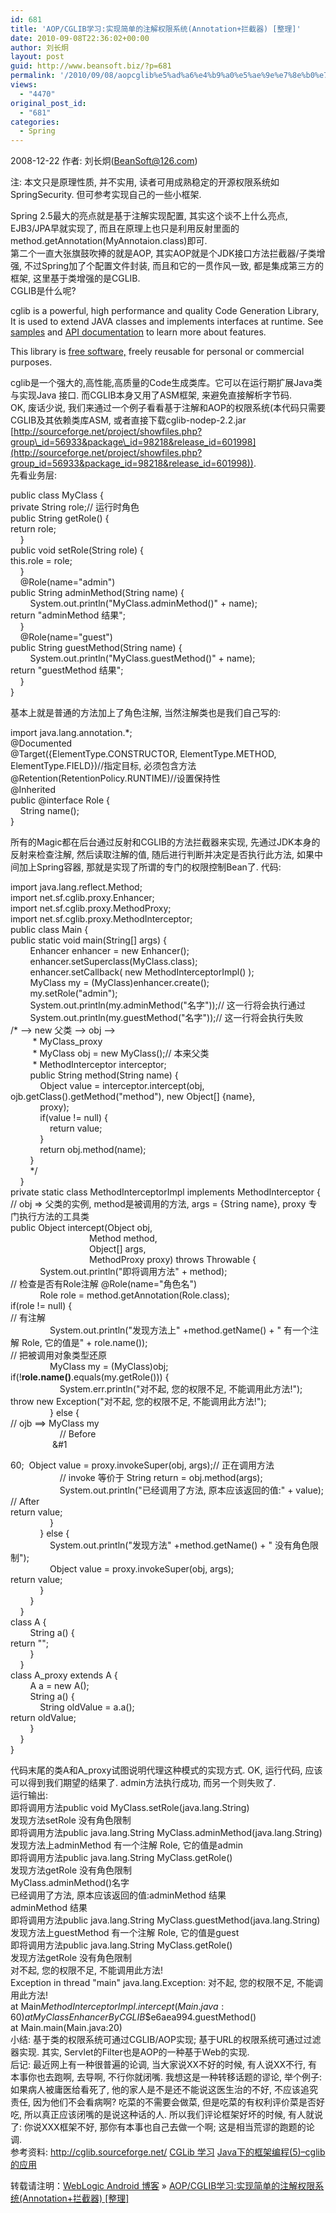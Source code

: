 ```yaml
---
id: 681
title: 'AOP/CGLIB学习:实现简单的注解权限系统(Annotation+拦截器) [整理]'
date: 2010-09-08T22:36:02+00:00
author: 刘长炯
layout: post
guid: http://www.beansoft.biz/?p=681
permalink: '/2010/09/08/aopcglib%e5%ad%a6%e4%b9%a0%e5%ae%9e%e7%8e%b0%e7%ae%80%e5%8d%95%e7%9a%84%e6%b3%a8%e8%a7%a3%e6%9d%83%e9%99%90%e7%b3%bb%e7%bb%9fannotation%e6%8b%a6%e6%88%aa%e5%99%a8-%e6%95%b4%e7%90%86/'
views:
  - "4470"
original_post_id:
  - "681"
categories:
  - Spring
---
```

2008-12-22 作者: 刘长炯(<BeanSoft@126.com>)

注: 本文只是原理性质, 并不实用, 读者可用成熟稳定的开源权限系统如SpringSecurity. 但可参考实现自己的一些小框架. 

Spring 2.5最大的亮点就是基于注解实现配置, 其实这个谈不上什么亮点, EJB3/JPA早就实现了, 而且在原理上也只是利用反射里面的method.getAnnotation(MyAnnotaion.class)即可.   
第二个一直大张旗鼓吹捧的就是AOP, 其实AOP就是个JDK接口方法拦截器/子类增强, 不过Spring加了个配置文件封装, 而且和它的一贯作风一致, 都是集成第三方的框架, 这里基于类增强的是CGLIB.   
CGLIB是什么呢?

cglib is a powerful, high performance and quality Code Generation Library, It is used to extend JAVA classes and implements interfaces at runtime. See [samples](http://cglib.sourceforge.net/xref/samples/index.html) and [API documentation](http://cglib.sourceforge.net/apidocs/index.html) to learn more about features. 

This library is [free software,](http://www.apache.org/foundation/licence-FAQ.html) freely reusable for personal or commercial purposes. 

cglib是一个强大的,高性能,高质量的Code生成类库。它可以在运行期扩展Java类与实现Java 接口. 而CGLIB本身又用了ASM框架, 来避免直接解析字节码.   
OK, 废话少说, 我们来通过一个例子看看基于注解和AOP的权限系统(本代码只需要CGLIB及其依赖类库ASM, 或者直接下载cglib-nodep-2.2.jar [http://sourceforge.net/project/showfiles.php?group\_id=56933&package\_id=98218&release_id=601998](http://sourceforge.net/project/showfiles.php?group_id=56933&package_id=98218&release_id=601998)).   
先看业务层:

public class MyClass {   
private String role;// 运行时角色   
public String getRole() {   
return role;   
&#160;&#160;&#160; }   
public void setRole(String role) {   
this.role = role;   
&#160;&#160;&#160; }   
&#160;&#160;&#160; @Role(name="admin")   
public String adminMethod(String name) {   
&#160;&#160;&#160;&#160;&#160;&#160;&#160; System.out.println("MyClass.adminMethod()" + name);   
return "adminMethod 结果";   
&#160;&#160;&#160; }   
&#160;&#160;&#160; @Role(name="guest")   
public String guestMethod(String name) {   
&#160;&#160;&#160;&#160;&#160;&#160;&#160; System.out.println("MyClass.guestMethod()" + name);   
return "guestMethod 结果";   
&#160;&#160;&#160; }   
}

基本上就是普通的方法加上了角色注解, 当然注解类也是我们自己写的:

import java.lang.annotation.*;   
@Documented   
@Target({ElementType.CONSTRUCTOR, ElementType.METHOD, ElementType.FIELD})//指定目标, 必须包含方法   
@Retention(RetentionPolicy.RUNTIME)//设置保持性   
@Inherited   
public @interface Role {   
&#160;&#160;&#160; String name();   
}

所有的Magic都在后台通过反射和CGLIB的方法拦截器来实现, 先通过JDK本身的反射来检查注解, 然后读取注解的值, 随后进行判断并决定是否执行此方法, 如果中间加上Spring容器, 那就是实现了所谓的专门的权限控制Bean了. 代码:

import java.lang.reflect.Method;   
import net.sf.cglib.proxy.Enhancer;   
import net.sf.cglib.proxy.MethodProxy;   
import net.sf.cglib.proxy.MethodInterceptor;   
public class Main {   
public static void main(String[] args) {   
&#160;&#160;&#160;&#160;&#160;&#160;&#160; Enhancer enhancer = new Enhancer();   
&#160;&#160;&#160;&#160;&#160;&#160;&#160; enhancer.setSuperclass(MyClass.class);   
&#160;&#160;&#160;&#160;&#160;&#160;&#160; enhancer.setCallback( new MethodInterceptorImpl() );   
&#160;&#160;&#160;&#160;&#160;&#160;&#160; MyClass my = (MyClass)enhancer.create();   
&#160;&#160;&#160;&#160;&#160;&#160;&#160; my.setRole("admin");   
&#160;&#160;&#160;&#160;&#160;&#160;&#160; System.out.println(my.adminMethod("名字"));// 这一行将会执行通过   
&#160;&#160;&#160;&#160;&#160;&#160;&#160; System.out.println(my.guestMethod("名字"));// 这一行将会执行失败   
/* &#8211;> new 父类 &#8211;> obj &#8211;>   
&#160;&#160;&#160;&#160;&#160;&#160;&#160;&#160; * MyClass_proxy   
&#160;&#160;&#160;&#160;&#160;&#160;&#160;&#160; * MyClass obj = new MyClass();// 本来父类   
&#160;&#160;&#160;&#160;&#160;&#160;&#160;&#160; * MethodInterceptor interceptor;   
&#160;&#160;&#160;&#160;&#160;&#160;&#160; public String method(String name) {   
&#160;&#160;&#160;&#160;&#160;&#160;&#160;&#160;&#160;&#160;&#160; Object value = interceptor.intercept(obj, ojb.getClass().getMethod("method"), new Object[] {name},   
&#160;&#160;&#160;&#160;&#160;&#160;&#160;&#160;&#160;&#160;&#160; proxy);   
&#160;&#160;&#160;&#160;&#160;&#160;&#160;&#160;&#160;&#160;&#160; if(value != null) {   
&#160;&#160;&#160;&#160;&#160;&#160;&#160;&#160;&#160;&#160;&#160;&#160;&#160;&#160;&#160; return value;   
&#160;&#160;&#160;&#160;&#160;&#160;&#160;&#160;&#160;&#160;&#160; }   
&#160;&#160;&#160;&#160;&#160;&#160;&#160;&#160;&#160;&#160;&#160; return obj.method(name);   
&#160;&#160;&#160;&#160;&#160;&#160;&#160; }   
&#160;&#160;&#160;&#160;&#160;&#160;&#160; */   
&#160;&#160;&#160; }   
private static class MethodInterceptorImpl implements MethodInterceptor {   
// obj => 父类的实例, method是被调用的方法, args = {String name}, proxy 专门执行方法的工具类   
public Object intercept(Object obj,   
&#160;&#160;&#160;&#160;&#160;&#160;&#160;&#160;&#160;&#160;&#160;&#160;&#160;&#160;&#160;&#160;&#160;&#160;&#160;&#160;&#160;&#160;&#160;&#160;&#160;&#160;&#160;&#160;&#160;&#160;&#160; Method method,   
&#160;&#160;&#160;&#160;&#160;&#160;&#160;&#160;&#160;&#160;&#160;&#160;&#160;&#160;&#160;&#160;&#160;&#160;&#160;&#160;&#160;&#160;&#160;&#160;&#160;&#160;&#160;&#160;&#160;&#160;&#160; Object[] args,   
&#160;&#160;&#160;&#160;&#160;&#160;&#160;&#160;&#160;&#160;&#160;&#160;&#160;&#160;&#160;&#160;&#160;&#160;&#160;&#160;&#160;&#160;&#160;&#160;&#160;&#160;&#160;&#160;&#160;&#160;&#160; MethodProxy proxy) throws Throwable {   
&#160;&#160;&#160;&#160;&#160;&#160;&#160;&#160;&#160;&#160;&#160; System.out.println("即将调用方法" + method);   
// 检查是否有Role注解 @Role(name="角色名")   
&#160;&#160;&#160;&#160;&#160;&#160;&#160;&#160;&#160;&#160;&#160; Role role = method.getAnnotation(Role.class);   
if(role != null) {   
// 有注解   
&#160;&#160;&#160;&#160;&#160;&#160;&#160;&#160;&#160;&#160;&#160;&#160;&#160;&#160;&#160; System.out.println("发现方法上" +method.getName() + " 有一个注解 Role, 它的值是" + role.name());   
// 把被调用对象类型还原   
&#160;&#160;&#160;&#160;&#160;&#160;&#160;&#160;&#160;&#160;&#160;&#160;&#160;&#160;&#160; MyClass my = (MyClass)obj;   
if(!**role.name()**.equals(my.getRole())) {   
&#160;&#160;&#160;&#160;&#160;&#160;&#160;&#160;&#160;&#160;&#160;&#160;&#160;&#160;&#160;&#160;&#160;&#160;&#160; System.err.println("对不起, 您的权限不足, 不能调用此方法!");   
throw new Exception("对不起, 您的权限不足, 不能调用此方法!");   
&#160;&#160;&#160;&#160;&#160;&#160;&#160;&#160;&#160;&#160;&#160;&#160;&#160;&#160;&#160; } else {   
// ojb ==> MyClass my   
&#160;&#160;&#160;&#160;&#160;&#160;&#160;&#160;&#160;&#160;&#160;&#160;&#160;&#160;&#160;&#160;&#160;&#160;&#160; // Before   
&#160;&#160;&#160;&#160;&#160;&#160;&#160;&#160;&#160;&#160;&#160;&#160;&#160;&#160;&#160;&#160;&#160;&#1
  
60;&#160; Object value = proxy.invokeSuper(obj, args);// 正在调用方法   
&#160;&#160;&#160;&#160;&#160;&#160;&#160;&#160;&#160;&#160;&#160;&#160;&#160;&#160;&#160;&#160;&#160;&#160;&#160; // invoke 等价于 String return = obj.method(args);   
&#160;&#160;&#160;&#160;&#160;&#160;&#160;&#160;&#160;&#160;&#160;&#160;&#160;&#160;&#160;&#160;&#160;&#160;&#160; System.out.println("已经调用了方法, 原本应该返回的值:" + value);   
// After   
return value;   
&#160;&#160;&#160;&#160;&#160;&#160;&#160;&#160;&#160;&#160;&#160;&#160;&#160;&#160;&#160; }   
&#160;&#160;&#160;&#160;&#160;&#160;&#160;&#160;&#160;&#160;&#160; } else {   
&#160;&#160;&#160;&#160;&#160;&#160;&#160;&#160;&#160;&#160;&#160;&#160;&#160;&#160;&#160; System.out.println("发现方法" +method.getName() + " 没有角色限制");   
&#160;&#160;&#160;&#160;&#160;&#160;&#160;&#160;&#160;&#160;&#160;&#160;&#160;&#160;&#160; Object value = proxy.invokeSuper(obj, args);   
return value;   
&#160;&#160;&#160;&#160;&#160;&#160;&#160;&#160;&#160;&#160;&#160; }   
&#160;&#160;&#160;&#160;&#160;&#160;&#160; }   
&#160;&#160;&#160; }   
class A {   
&#160;&#160;&#160;&#160;&#160;&#160;&#160; String a() {   
return "";   
&#160;&#160;&#160;&#160;&#160;&#160;&#160; }   
&#160;&#160;&#160; }   
class A_proxy extends A {   
&#160;&#160;&#160;&#160;&#160;&#160;&#160; A a = new A();   
&#160;&#160;&#160;&#160;&#160;&#160;&#160; String a() {   
&#160;&#160;&#160;&#160;&#160;&#160;&#160;&#160;&#160;&#160;&#160; String oldValue = a.a();   
return oldValue;   
&#160;&#160;&#160;&#160;&#160;&#160;&#160; }   
&#160;&#160;&#160; }   
}

代码末尾的类A和A_proxy试图说明代理这种模式的实现方式. OK, 运行代码, 应该可以得到我们期望的结果了. admin方法执行成功, 而另一个则失败了.   
运行输出:   
即将调用方法public void MyClass.setRole(java.lang.String)   
发现方法setRole 没有角色限制   
即将调用方法public java.lang.String MyClass.adminMethod(java.lang.String)   
发现方法上adminMethod 有一个注解 Role, 它的值是admin   
即将调用方法public java.lang.String MyClass.getRole()   
发现方法getRole 没有角色限制   
MyClass.adminMethod()名字   
已经调用了方法, 原本应该返回的值:adminMethod 结果   
adminMethod 结果   
即将调用方法public java.lang.String MyClass.guestMethod(java.lang.String)   
发现方法上guestMethod 有一个注解 Role, 它的值是guest   
即将调用方法public java.lang.String MyClass.getRole()   
发现方法getRole 没有角色限制   
对不起, 您的权限不足, 不能调用此方法!   
Exception in thread "main" java.lang.Exception: 对不起, 您的权限不足, 不能调用此方法!    
at Main$MethodInterceptorImpl.intercept(Main.java:60)    
at MyClass$$EnhancerByCGLIB$$e6aea994.guestMethod(<generated>)    
at Main.main(Main.java:20)   
小结: 基于类的权限系统可通过CGLIB/AOP实现; 基于URL的权限系统可通过过滤器实现. 其实, Servlet的Filter也是AOP的一种基于Web的实现.   
后记: 最近网上有一种很普遍的论调, 当大家说XX不好的时候, 有人说XX不行, 有本事你也去跑啊, 去导啊, 不行你就闭嘴. 我想这是一种转移话题的谬论, 举个例子: 如果病人被庸医给看死了, 他的家人是不是还不能说这医生治的不好, 不应该追究责任, 因为他们不会看病啊? 吃菜的不需要会做菜, 但是吃菜的有权利评价菜是否好吃, 所以真正应该闭嘴的是说这种话的人. 所以我们评论框架好坏的时候, 有人就说了: 你说XXX框架不好, 那你有本事也自己去做一个啊; 这是相当荒谬的跑题的论调.   
参考资料: http://cglib.sourceforge.net/ [CGLib 学习](http://www.blogjava.net/Good-Game/archive/2007/11/05/158192.html) [Java下的框架编程(5)&#8211;cglib的应用](http://www.blogjava.net/calvin/archive/2005/11/28/21741.html) 

转载请注明：[WebLogic Android 博客](http://www.beansoft.biz) &raquo; [AOP/CGLIB学习:实现简单的注解权限系统(Annotation+拦截器) [整理]](http://www.beansoft.biz/2010/09/08/aopcglib%e5%ad%a6%e4%b9%a0%e5%ae%9e%e7%8e%b0%e7%ae%80%e5%8d%95%e7%9a%84%e6%b3%a8%e8%a7%a3%e6%9d%83%e9%99%90%e7%b3%bb%e7%bb%9fannotation%e6%8b%a6%e6%88%aa%e5%99%a8-%e6%95%b4%e7%90%86/)